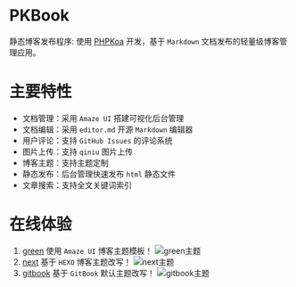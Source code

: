 PKBook
=================
静态博客发布程序: 使用 [PHPKoa](https://github.com/naka1205/phpkoa) 开发，基于 `Markdown` 文档发布的轻量级博客管理应用。

主要特性
=======
- 文档管理：采用 `Amaze UI` 搭建可视化后台管理
- 文档编辑：采用 `editor.md` 开源 `Markdown` 编辑器
- 用户评论：支持 `GitHub Issues` 的评论系统
- 图片上传：支持 `qiniu` 图片上传
- 博客主题：支持主题定制
- 静态发布：后台管理快速发布 `html` 静态文件
- 文章搜索：支持全文关键词索引

在线体验
=======

1. [green](https://naka1205.github.io/green/index.html) 使用 `Amaze UI` 博客主题模板！
![green主题](http://files.kmei.org/green.png "green主题")
2. [next](https://naka1205.github.io/next/index.html) 基于 `HEXO` 博客主题改写！
![next主题](http://files.kmei.org/next.png "next主题")
3. [gitbook](https://naka1205.github.io/gitbook/index.html) 基于 `GitBook` 默认主题改写！
![gitbook主题](http://files.kmei.org/gitbook.png "gitbook主题")